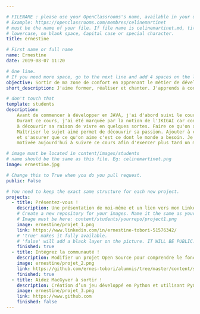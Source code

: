 ```yaml
---

# FILENAME : please use your OpenClassrooms's name, available in your url.
# Example: https://openclassrooms.com/membres/celinemartinet
# must be the name of your file. If file name is celinemartinet.md, title is celinemartinet.
# lowercase, no blank space, Capital case or special character.
title: ernestine

# First name or full name
name: Ernestine
date: 2019-08-07 11:20

# One line.
# If you need more space, go to the next line and add 4 spaces on the left, as in 'description'.
objective: Sortir de ma zone de confort en apprenant le métier de développeur JAVA et créer des applications et des sites web.
short_description: J'aime former, réaliser et chanter. J'apprends à coder pour créer des applications destinées à un grand public.

# don't touch that
template: students
description:
    Avant de commencer à développer en JAVA, j'ai d'abord suivi le cours "Apprenez à apprendre".
    Durant ce cours, j'ai été marquée par la notion de l'IKIGAI car connaître son IKIGAI revient
    à découvrir sa raison de vivre en quelques sortes. Faire ce qu'on aime n'a pas de prix.
    Maîtriser le sujet aimé permet de découvrir sa passion. Ajouter à cela une rémunération
    et s'assurer que ce qu'on aime c'est ce dont le monde a besoin. Je suis d'autant plus
    motivée aujourd'hui à suivre ce cours afin d'exercer plus tard un métier d'avenir.

# image must be located in content/images/students
# name should be the same as this file. Eg: celinemartinet.png
image: ernestine.jpg

# Change this to True when you do you pull request.
public: False

# You need to keep the exact same structure for each new project.
projects:
  - title: Présentez-vous !
    description: Une présentation de moi-même et un lien vers mon LinkedIn.
    # Create a new repository for your images. Name it the same as your nickname and profile picture.
    # Image must be here: content/students/yourrepo/project1.png
    image: ernestine/projet_1.png
    link: https://www.linkedin.com/in/ernestine-tobori-51576342/
    # 'true' makes it fully available.
    # 'false' will add a black layer on the picture. IT WILL BE PUBLIC!
    finished: true
  - title: Intégrez la communauté !
    description: Modifier un projet Open Source pour comprendre le fonctionnement de Git, de Github et des pull requests. 
    image: ernestine/projet_2.png
    link: https://github.com/ernes-tobori/alumnis/tree/master/content/students
    finished: true
  - title: Aidez MacGyver à sortir !
    description: Création d’un jeu développé en Python et utilisant PyGame.
    image: ernestine/projet_3.png
    link: https://www.github.com
    finished: false
---
```

